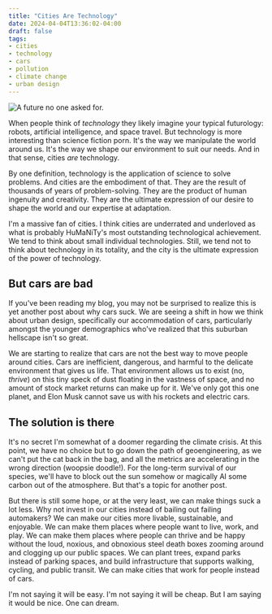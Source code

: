 ```yaml
---
title: "Cities Are Technology"
date: 2024-04-04T13:36:02-04:00
draft: false
tags:
- cities
- technology
- cars
- pollution
- climate change
- urban design
---
```

![A future no one asked for.](cover.png "It's not the future we wanted, but what we got. The backward cars and other weirdness are good examples of why we are not 'AI' yet.")

When people think of _technology_ they likely imagine your typical futurology:
robots, artificial intelligence, and space travel. But technology is more
interesting than science fiction porn. It's the way we manipulate the world
around us. It's the way we shape our environment to suit our needs. And in that
sense, cities _are_ technology.

By one definition, technology is the application of science to solve problems.
And cities are the embodiment of that. They are the result of thousands of years
of problem-solving. They are the product of human ingenuity and creativity. They
are the ultimate expression of our desire to shape the world and our expertise
at adaptation.

I'm a massive fan of cities. I think cities are underrated and underloved as
what is probably HuMaNiTy's most outstanding technological achievement. We tend
to think about small individual technologies. Still, we tend not to think about
technology in its totality, and the city is the ultimate expression of the power
of technology.

## But cars are bad

If you've been reading my blog, you may not be surprised to realize this is yet
another post about why cars suck. We are seeing a shift in how we think about
urban design, specifically our accommodation of cars, particularly amongst the
younger demographics who've realized that this suburban hellscape isn't so
great.

We are starting to realize that cars are not the best way to move people around
cities. Cars are inefficient, dangerous, and harmful to the delicate environment
that gives us life. That environment allows us to exist (no, _thrive_) on this
tiny speck of dust floating in the vastness of space, and no amount of stock
market returns can make up for it. We've only got this one planet, and Elon Musk
cannot save us with his rockets and electric cars.

## The solution is there

It's no secret I'm somewhat of a doomer regarding the climate crisis. At this
point, we have no choice but to go down the path of geoengineering, as we can't
put the cat back in the bag, and all the metrics are accelerating in the wrong
direction (woopsie doodle!). For the long-term survival of our species, we'll
have to block out the sun somehow or magically AI some carbon out of the
atmosphere. But that's a topic for another post.

But there is still some hope, or at the very least, we can make things suck a
lot less. Why not invest in our cities instead of bailing out failing
automakers? We can make our cities more livable, sustainable, and enjoyable. We
can make them places where people want to live, work, and play. We can make them
places where people can thrive and be happy without the loud, noxious, and
obnoxious steel death boxes zooming around and clogging up our public spaces. We
can plant trees, expand parks instead of parking spaces, and build
infrastructure that supports walking, cycling, and public transit. We can make
cities that work for people instead of cars.

I'm not saying it will be easy. I'm not saying it will be cheap. But I am saying
it would be nice. One can dream.
